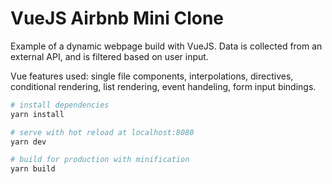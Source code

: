 # VueJS Airbnb Mini Clone

Example of a dynamic webpage build with VueJS. Data is collected from an external API, and is filtered based on user input.

Vue features used: single file components, interpolations, directives, conditional rendering, list rendering, event handeling, form input bindings.

``` bash
# install dependencies
yarn install

# serve with hot reload at localhost:8080
yarn dev

# build for production with minification
yarn build
```
